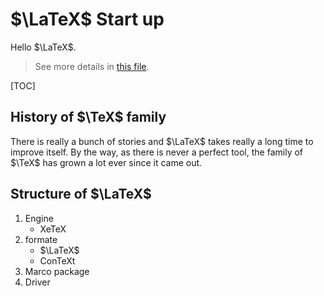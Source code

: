 # $\LaTeX$ Start up

Hello $\LaTeX$.
>See more details in [this file](.\Resources\LaTeX.tex).

[TOC]

## History of $\TeX$ family

There is really a bunch of stories and $\LaTeX$ takes really a long time to improve itself. By the way, as there is never a perfect tool, the family of $\TeX$ has grown a lot ever since it came out.

## Structure of $\LaTeX$

1. Engine
    - XeTeX
2. formate
    - $\LaTeX$
    - ConTeXt
3. Marco package
4. Driver
